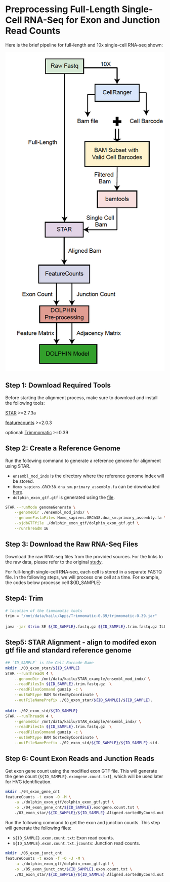 # Preprocessing Full-Length Single-Cell RNA-Seq for Exon and Junction Read Counts

Here is the brief pipeline for full-length and 10x single-cell RNA-seq shown:

![preprocess pipeline](../_static/preprocess_pipeline.png)

## Step 1: Download Required Tools

Before starting the alignment process, make sure to download and install the following tools:

[STAR](https://github.com/alexdobin/STAR) >=2.7.3a

[featurecounts](https://sourceforge.net/projects/subread/files/subread-2.0.8/) >=2.0.3

optional:
[Trimmomatic](http://www.usadellab.org/cms/index.php?page=trimmomatic) >=0.39

## Step 2: Create a Reference Genome

Run the following command to generate a reference genome for alignment using STAR. 
- `ensembl_mod_indx` is the directory where the reference genome index will be stored.
- `Homo_sapiens.GRCh38.dna_sm.primary_assembly.fa` can be downloaded [here](https://ftp.ensembl.org/pub/release-113/fasta/homo_sapiens/dna/).
- `dolphin_exon_gtf.gtf` is generated using the [file](./step0_generate_exon_gtf_final.ipynb).


```bash
STAR --runMode genomeGenerate \
    --genomeDir ./ensembl_mod_indx/ \
    --genomeFastaFiles Homo_sapiens.GRCh38.dna_sm.primary_assembly.fa \
    --sjdbGTFfile ./dolphin_exon_gtf/dolphin_exon_gtf.gtf \
    --runThreadN 16
```

## Step 3: Download the Raw RNA-Seq Files

Download the raw RNA-seq files from the provided sources. For the links to the raw data, please refer to the original [study](https://www.nature.com/articles/s41587-022-01312-3#data-availability).

For full-length single-cell RNA-seq, each cell is stored in a separate FASTQ file. In the following steps, we will process one cell at a time. For example, the codes below processe cell ${ID_SAMPLE}

## Step4: Trim 
```bash
# location of the timmomatic tools
trim = "/mnt/data/kailu/Apps/Trimmomatic-0.39/trimmomatic-0.39.jar"

java -jar $trim SE ${ID_SAMPLE}.fastq.gz ${ID_SAMPLE}.trim.fastq.gz ILLUMINACLIP:/mnt/data/kailu/Apps/Trimmomatic-0.39/adapters/TruSeq3-SE.fa:2:30:10 LEADING:3 TRAILING:3 SLIDINGWINDOW:4:15 MINLEN:36 	
```

## Step5: STAR Alignment - align to modifed exon gtf file and standard reference genome
```bash
## `ID_SAMPLE` is the Cell Barcode Name
mkdir ./03_exon_star/${ID_SAMPLE}
STAR --runThreadN 4 \
    --genomeDir /mnt/data/kailu/STAR_example/ensembl_mod_indx/ \
    --readFilesIn ${ID_SAMPLE}.trim.fastq.gz  \
    --readFilesCommand gunzip -c \
    --outSAMtype BAM SortedByCoordinate \
    --outFileNamePrefix ./03_exon_star/${ID_SAMPLE}/${ID_SAMPLE}.

mkdir ./02_exon_std/${ID_SAMPLE}
STAR --runThreadN 4 \
    --genomeDir /mnt/data/kailu/STAR_example/ensembl_indx/ \
    --readFilesIn ${ID_SAMPLE}.trim.fastq.gz  \
    --readFilesCommand gunzip -c \
    --outSAMtype BAM SortedByCoordinate \
    --outFileNamePrefix ./02_exon_std/${ID_SAMPLE}/${ID_SAMPLE}.std.
```

## Step 6: Count Exon Reads and Junction Reads

Get exon gene count using the modified exon GTF file. This will generate the gene count (`${ID_SAMPLE}.exongene.count.txt`), which will be used later for HVG identification.

```bash
mkdir ./04_exon_gene_cnt
featureCounts -t exon -O -M \
    -a ./dolphin_exon_gtf/dolphin_exon_gtf.gtf \
    -o ./04_exon_gene_cnt/${ID_SAMPLE}.exongene.count.txt \
    ./03_exon_star/${ID_SAMPLE}/${ID_SAMPLE}.Aligned.sortedByCoord.out.bam
```

Run the following command to get the exon and junction counts. This step will generate the following files:
- `${ID_SAMPLE}.exon.count.txt`: Exon read counts.
- `${ID_SAMPLE}.exon.count.txt.jcounts`: Junction read counts.

```bash
mkdir ./05_exon_junct_cnt
featureCounts -t exon -f -O -J -M \
    -a ./dolphin_exon_gtf/dolphin_exon_gtf.gtf \
    -o ./05_exon_junct_cnt/${ID_SAMPLE}.exon.count.txt \
    ./03_exon_star/${ID_SAMPLE}/${ID_SAMPLE}.Aligned.sortedByCoord.out.bam
```
